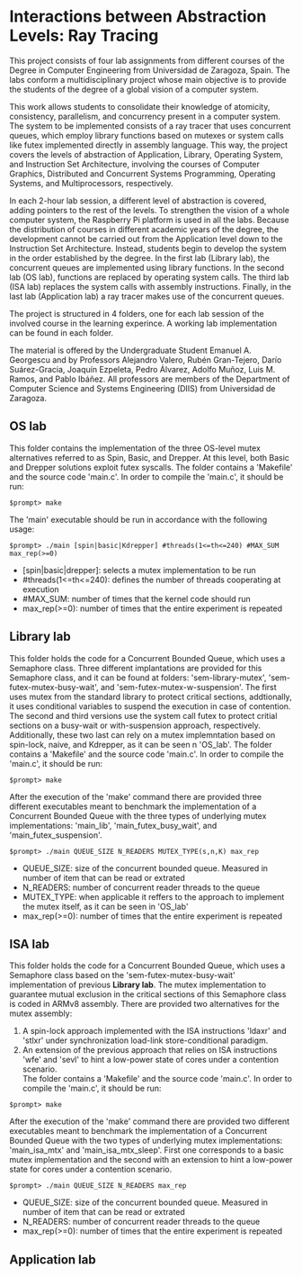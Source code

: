 # Interactions between Abstraction Levels: Ray Tracing

This project consists of four lab assignments from different courses of the Degree in Computer Engineering from Universidad de Zaragoza, Spain. The labs conform a multidisciplinary project whose main objective is to provide the students of the degree of a global vision of a computer system.

This work allows students to consolidate their knowledge of atomicity, consistency, parallelism, and concurrency present in a computer system. The system to be implemented consists of a ray tracer that uses concurrent queues, which employ library functions based on mutexes or system calls like futex implemented directly in assembly language. This way, the project covers the levels of abstraction of Application, Library, Operating System, and Instruction Set Architecture, involving the courses of Computer Graphics, Distributed and Concurrent Systems Programming, Operating Systems, and Multiprocessors, respectively.

In each 2-hour lab session, a different level of abstraction is covered, adding pointers to the rest of the levels. To strengthen the vision of a whole computer system, the Raspberry Pi platform is used in all the labs. Because the distribution of courses in different academic years of the degree, the development cannot be carried out from the Application level down to the Instruction Set Architecture. Instead, students begin to develop the system in the order established by the degree. In the first lab (Library lab), the concurrent queues are implemented using library functions. In the second lab (OS lab), functions are replaced by operating system calls. The third lab (ISA lab) replaces the system calls with assembly instructions. Finally, in the last lab (Application lab) a ray tracer makes use of the concurrent queues.

The project is structured in 4 folders, one for each lab session of the involved course in the learning experince. A working lab implementation can be found in each folder.

The material is offered by the Undergraduate Student Emanuel A. Georgescu and by Professors Alejandro Valero, Rubén Gran-Tejero, Darío Suárez-Gracia, Joaquín Ezpeleta, Pedro Álvarez, Adolfo Muñoz, Luis M. Ramos, and Pablo Ibáñez. All professors are members of the Department of Computer Science and Systems Engineering (DIIS) from Universidad de Zaragoza.

## OS lab

This folder contains the implementation of the three OS-level mutex alternatives referred to as Spin, Basic, and Drepper. At this level, both Basic and Drepper solutions exploit futex 
syscalls. The folder contains a 'Makefile' and the source code 'main.c'. In order to compile the 'main.c', it should be run:

```
$prompt> make 
```

The 'main' executable should be run in accordance with the following usage:

```
$prompt> ./main [spin|basic|Kdrepper] #threads(1<=th<=240) #MAX_SUM max_rep(>=0)
```

* \[spin|basic|drepper\]: selects a mutex implementation to be run
* \#threads(1<=th<=240): defines the number of threads cooperating at execution
* \#MAX\_SUM: number of times that the kernel code should run
* max\_rep(>=0): number of times that the entire experiment is repeated

## Library lab
This folder holds the code for a Concurrent Bounded Queue, which uses a Semaphore class. Three different implantations are provided for this Semaphore class, and it can be found at folders: 'sem-library-mutex', 'sem-futex-mutex-busy-wait', and 'sem-futex-mutex-w-suspension'. The first uses mutex from the standard library to protect critical sections, addtionally, it uses conditional variables to suspend the execution in case of contention. The second and third versions use the system call futex to protect critial sections on a busy-wait or with-suspension approach, respectively. Additionally, these two last can rely on a mutex implemntation based on spin-lock, naive, and Kdrepper, as it can be seen n 'OS\_lab'. The folder contains a 'Makefile' and the source code 'main.c'. In order to compile the 'main.c', it should be run:
```
$prompt> make 
```
After the execution of the 'make' command there are provided three different executables meant to benchmark the implementation of a Concurrent Bounded Queue with the three types of underlying mutex implementations: 'main\_lib', 'main\_futex\_busy\_wait', and 'main\_futex\_suspension'.  

```
$prompt> ./main QUEUE_SIZE N_READERS MUTEX_TYPE(s,n,K) max_rep
```

* QUEUE\_SIZE: size of the concurrent bounded queue. Measured in number of item that can be read or extrated
* N\_READERS: number of concurrent reader threads to the queue
* MUTEX\_TYPE: when applicable it reffers to the approach to implement the mutex itself, as it can be seen in 'OS\_lab' 
* max\_rep(>=0): number of times that the entire experiment is repeated

## ISA lab
This folder holds the code for a Concurrent Bounded Queue, which uses a Semaphore class based on the 'sem-futex-mutex-busy-wait' implementation of previous **Library lab**. The mutex implementation to guarantee mutual exclusion in the critical sections of this Semaphore class is coded in ARMv8 assembly. 
There are provided two alternatives for the mutex assembly:
1. A spin-lock approach implemented with the ISA instructions 'ldaxr' and 'stlxr' under synchronization load-link store-conditional paradigm. 
2. An extension of the previous approach that relies on ISA instructions 'wfe' and 'sevl' to hint a low-power state of cores under a contention scenario.  
The folder contains a 'Makefile' and the source code 'main.c'. In order to compile the 'main.c', it should be run:
```
$prompt> make 
```
After the execution of the 'make' command there are provided two different executables meant to benchmark the implementation of a Concurrent Bounded Queue with the two types of underlying mutex implementations: 'main\_isa\_mtx' and 'main\_isa\_mtx\_sleep'. First one corresponds to a basic mutex implementation and the second with an extension to hint a low-power state for cores under a contention scenario.  
```
$prompt> ./main QUEUE_SIZE N_READERS max_rep
```

* QUEUE\_SIZE: size of the concurrent bounded queue. Measured in number of item that can be read or extrated
* N\_READERS: number of concurrent reader threads to the queue
* max\_rep(>=0): number of times that the entire experiment is repeated


## Application lab


